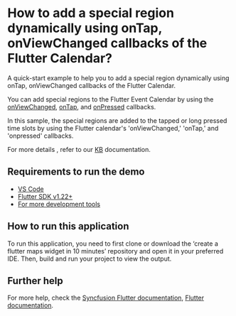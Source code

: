 # How to add a special region dynamically using onTap, onViewChanged callbacks of the Flutter Calendar?

A quick-start example to help you to add a special region dynamically using onTap, onViewChanged callbacks of the Flutter Calendar.

You can add special regions to the Flutter Event Calendar by using the [onViewChanged](), [onTap](https://help.syncfusion.com/flutter/calendar/callbacks#calendar-tap-callback), and [onPressed](https://help.syncfusion.com/flutter/calendar/callbacks#long-press-callback) callbacks.

In this sample, the special regions are added to the tapped or long pressed time slots by using the Flutter calendar's 'onViewChanged,' 'onTap,' and 'onpressed' callbacks.

For more details , refer to our [KB](https://www.syncfusion.com/kb/11729/how-to-add-a-special-region-dynamically-using-ontap-onviewchanged-callbacks-of-the-flutter) documentation.

## Requirements to run the demo
* [VS Code](https://code.visualstudio.com/download)
* [Flutter SDK v1.22+](https://flutter.dev/docs/development/tools/sdk/overview)
* [For more development tools](https://flutter.dev/docs/development/tools/devtools/overview)

## How to run this application
To run this application, you need to first clone or download the ‘create a flutter maps widget in 10 minutes’ repository and open it in your preferred IDE. Then, build and run your project to view the output.

## Further help
For more help, check the [Syncfusion Flutter documentation](https://help.syncfusion.com/flutter/introduction/overview),
 [Flutter documentation](https://flutter.dev/docs/get-started/install).
